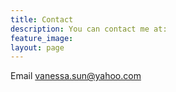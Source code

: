 ```yaml
---
title: Contact
description: You can contact me at:
feature_image: 
layout: page
---
```


Email
vanessa.sun@yahoo.com
